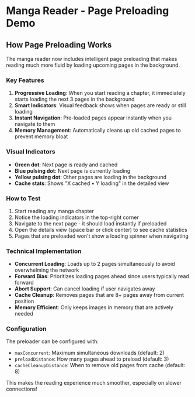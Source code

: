 # Manga Reader - Page Preloading Demo

## How Page Preloading Works

The manga reader now includes intelligent page preloading that makes reading much more fluid by loading upcoming pages in the background.

### Key Features

1. **Progressive Loading**: When you start reading a chapter, it immediately starts loading the next 3 pages in the background
2. **Smart Indicators**: Visual feedback shows when pages are ready or still loading
3. **Instant Navigation**: Pre-loaded pages appear instantly when you navigate to them
4. **Memory Management**: Automatically cleans up old cached pages to prevent memory bloat

### Visual Indicators

- **Green dot**: Next page is ready and cached
- **Blue pulsing dot**: Next page is currently loading
- **Yellow pulsing dot**: Other pages are loading in the background
- **Cache stats**: Shows "X cached • Y loading" in the detailed view

### How to Test

1. Start reading any manga chapter
2. Notice the loading indicators in the top-right corner
3. Navigate to the next page - it should load instantly if preloaded
4. Open the details view (space bar or click center) to see cache statistics
5. Pages that are preloaded won't show a loading spinner when navigating

### Technical Implementation

- **Concurrent Loading**: Loads up to 2 pages simultaneously to avoid overwhelming the network
- **Forward Bias**: Prioritizes loading pages ahead since users typically read forward
- **Abort Support**: Can cancel loading if user navigates away
- **Cache Cleanup**: Removes pages that are 8+ pages away from current position
- **Memory Efficient**: Only keeps images in memory that are actively needed

### Configuration

The preloader can be configured with:
- `maxConcurrent`: Maximum simultaneous downloads (default: 2)
- `preloadDistance`: How many pages ahead to preload (default: 3)
- `cacheCleanupDistance`: When to remove old pages from cache (default: 8)

This makes the reading experience much smoother, especially on slower connections! 